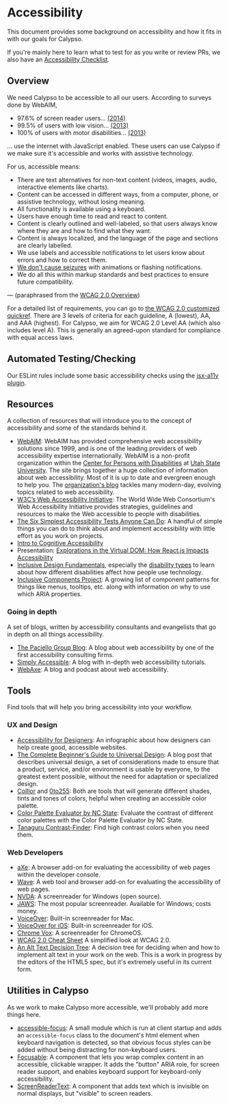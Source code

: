# Accessibility

This document provides some background on accessibility and how it fits in with our goals for Calypso.

If you're mainly here to learn what to test for as you write or review PRs, we also have an [Accessibility Checklist](accessibility-checklist.md).

## Overview

We need Calypso to be accessible to all our users. According to surveys done by WebAIM,

- 97.6% of screen reader users… [(2014)](http://webaim.org/projects/screenreadersurvey5/#javascript)
- 99.5% of users with low vision… [(2013)](http://webaim.org/projects/lowvisionsurvey/#javascript)
- 100% of users with motor disabilities… [(2013)](http://webaim.org/projects/motordisabilitysurvey/#javascript)

… use the internet with JavaScript enabled. These users can use Calypso if we make sure it's accessible and works with assistive technology.

For us, accessible means:

- There are text alternatives for non-text content (videos, images, audio, interactive elements like charts).
- Content can be accessed in different ways, from a computer, phone, or assistive technology, without losing meaning.
- All functionality is available using a keyboard.
- Users have enough time to read and react to content.
- Content is clearly outlined and well-labeled, so that users always know where they are and how to find what they want.
- Content is always localized, and the language of the page and sections are clearly labelled.
- We use labels and accessible notifications to let users know about errors and how to correct them.
- [We don't cause seizures](https://www.w3.org/WAI/WCAG20/quickref/#seizure) with animations or flashing notifications.
- We do all this within markup standards and best practices to ensure future compatibility.

— (paraphrased from the [WCAG 2.0 Overview](https://www.w3.org/WAI/WCAG20/glance/Overview))

For a detailed list of requirements, you can go to [the WCAG 2.0 customized quickref](https://www.w3.org/WAI/WCAG20/quickref/?currentsidebar=%23col_customize&levels=aaa&technologies=smil%2Cpdf%2Cflash%2Csl). There are 3 levels of criteria for each guideline, A (lowest), AA, and AAA (highest). For Calypso, we aim for WCAG 2.0 Level AA (which also includes level A). This is generally an agreed-upon standard for compliance with equal access laws.

## Automated Testing/Checking

Our ESLint rules include some basic accessibility checks using the [jsx-a11y plugin](https://github.com/evcohen/eslint-plugin-jsx-a11y).

## Resources

A collection of resources that will introduce you to the concept of accessibility and some of the standards behind it.

- [WebAIM](http://webaim.org/): WebAIM has provided comprehensive web accessibility solutions since 1999, and is one of the leading providers of web accessibility expertise internationally. WebAIM is a non-profit organization within the [Center for Persons with Disabilities](http://www.cpd.usu.edu/) at [Utah State University](http://www.usu.edu/). The site brings together a huge collection of information about web accessibility. Most of it is up to date and evergreen enough to help you. The [organization's blog](http://webaim.org/blog/) tackles many modern-day, evolving topics related to web accessibility.
- [W3C’s Web Accessibility Initiative](http://www.w3.org/WAI/): The World Wide Web Consortium's Web Accessibility Initiative provides strategies, guidelines and resources to make the Web accessible to people with disabilities.
- [The Six Simplest Accessibility Tests Anyone Can Do](http://www.karlgroves.com/2013/09/05/the-6-simplest-web-accessibility-tests-anyone-can-do/): A handful of simple things you can do to think about and implement accessibility with little effort as you work on projects.
- [Intro to Cognitive Accessibility](http://jkg3.com/Journal/cognitive-accessibility-101-part-1-what-is-cognitive-accessibility)
- Presentation: [Explorations in the Virtual DOM: How React.js Impacts Accessibility](https://marcysutton.github.io/react-a11y-presentation/)
- [Inclusive Design Fundamentals](https://isner.github.io/inclusive-design-fundamentals/), especially the [disability types](https://isner.github.io/inclusive-design-fundamentals/handouts/disability-types.html) to learn about how different disabilities affect how people use technology.
- [Inclusive Components Project](https://inclusive-components.design/): A growing list of component patterns for things like menus, tooltips, etc. along with information on why to use which ARIA properties.

### Going in depth

A set of blogs, written by accessibility consultants and evangelists that go in depth on all things accessibility.

- [The Paciello Group Blog](http://www.paciellogroup.com/blog/): A blog about web accessibility by one of the first accessibility consulting firms.
- [Simply Accessible](http://simplyaccessible.com/): A blog with in-depth web accessibility tutorials.
- [WebAxe](http://www.webaxe.org/): A blog and podcast about web accessibility.

## Tools

Find tools that will help you bring accessibility into your workflow.

### UX and Design

- [Accessibility for Designers](http://webaim.org/resources/designers/): An infographic about how designers can help create good, accessible websites.
- [The Complete Beginner's Guide to Universal Design](http://www.uxbooth.com/articles/the-complete-beginners-guide-to-universal-design/): A blog post that describes universal design, a set of considerations made to ensure that a product, service, and/or environment is usable by everyone, to the greatest extent possible, without the need for adaptation or specialized design.
- [Colllor](http://colllor.com/) and [0to255](http://0to255.com/): Both are tools that will generate different shades, tints and tones of colors, helpful when creating an accessible color palette.
- [Color Palette Evaluator by NC State](http://accessibility.oit.ncsu.edu/tools/color-contrast/index.php): Evaluate the contrast of different color palettes with the Color Palette Evaluator by NC State.
- [Tanaguru Contrast-Finder](http://contrast-finder.tanaguru.com/form.html): Find high contrast colors when you need them.

### Web Developers

- [aXe](https://www.deque.com/products/axe/): A browser add-on for evaluating the accessibility of web pages within the developer console.
- [Wave](http://wave.webaim.org/): A web tool and browser add-on for evaluating the accessibility of web pages.
- [NVDA](http://www.nvda-project.org/): A screenreader for Windows (open source).
- [JAWS](http://www.freedomscientific.com/products/fs/jaws-product-page.asp): The most popular screenreader. Available for Windows; costs money.
- [VoiceOver](http://www.apple.com/accessibility/voiceover/): Built-in screenreader for Mac.
- [VoiceOver for iOS](http://www.apple.com/accessibility/iphone/vision.html): Built-in screenreader for iOS.
- [Chrome Vox](http://www.chromevox.com/): A screenreader for ChromeOS.
- [WCAG 2.0 Cheat Sheet](http://www.w3.org/2009/cheatsheet/#wcag2) A simplified look at WCAG 2.0.
- [An Alt Text Decision Tree](http://dev.w3.org/html5/alt-techniques/developer.html#tree): A decision tree for deciding when and how to implement alt text in your work on the web. This is a work in progress by the editors of the HTML5 spec, but it's extremely useful in its current form.

## Utilities in Calypso

As we work to make Calypso more accessible, we'll probably add more things here.

- [accessible-focus](https://github.com/Automattic/wp-calypso/tree/HEAD/packages/accessible-focus/README.md): A small module which is run at client startup and adds an `accessible-focus` class to the document's html element when keyboard navigation is detected, so that obvious focus styles can be added without being distracting for non-keyboard users.
- [Focusable](https://github.com/Automattic/wp-calypso/tree/HEAD/client/components/focusable/README.md): A component that lets you wrap complex content in an accessible, clickable wrapper. It adds the "button" ARIA role, for screen reader support, and enables keyboard support for keyboard-only accessibility.
- [ScreenReaderText](https://github.com/Automattic/wp-calypso/tree/HEAD/client/components/screen-reader-text): A component that adds text which is invisible on normal displays, but "visible" to screen readers.
